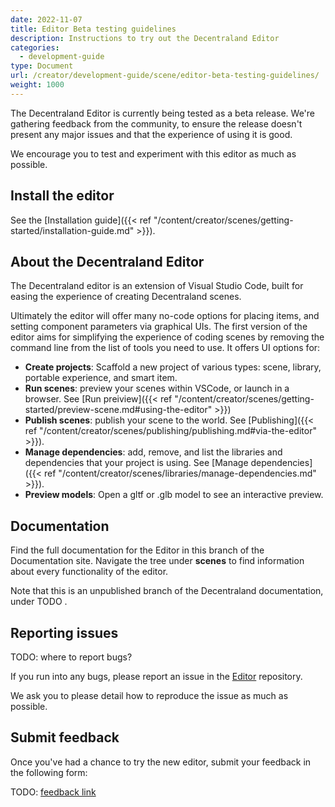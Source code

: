 ```yaml
---
date: 2022-11-07
title: Editor Beta testing guidelines
description: Instructions to try out the Decentraland Editor
categories:
  - development-guide
type: Document
url: /creator/development-guide/scene/editor-beta-testing-guidelines/
weight: 1000
---
```



The Decentraland Editor is currently being tested as a beta release. We're gathering feedback from the community, to ensure the release doesn't present any major issues and that the experience of using it is good.

We encourage you to test and experiment with this editor as much as possible.

## Install the editor

See the [Installation guide]({{< ref "/content/creator/scenes/getting-started/installation-guide.md" >}}).

## About the Decentraland Editor

The Decentraland editor is an extension of Visual Studio Code, built for easing the experience of creating Decentraland scenes.

Ultimately the editor will offer many no-code options for placing items, and setting component parameters via graphical UIs. The first version of the editor aims for simplifying the experience of coding scenes by removing the command line from the list of tools you need to use. It offers UI options for:

- **Create projects**: Scaffold a new project of various types: scene, library, portable experience, and smart item.
- **Run scenes**: preview your scenes within VSCode, or launch in a browser. See [Run preiview]({{< ref "/content/creator/scenes/getting-started/preview-scene.md#using-the-editor" >}})
- **Publish scenes**: publish your scene to the world. See [Publishing]({{< ref "/content/creator/scenes/publishing/publishing.md#via-the-editor" >}}).
- **Manage dependencies**: add, remove, and list the libraries and dependencies that your project is using. See [Manage dependencies]({{< ref "/content/creator/scenes/libraries/manage-dependencies.md" >}}).
- **Preview models**: Open a gltf or .glb model to see an interactive preview.

## Documentation

Find the full documentation for the Editor in this branch of the Documentation site. Navigate the tree under **scenes** to find information about every functionality of the editor.

Note that this is an unpublished branch of the Decentraland documentation, under TODO []().



## Reporting issues

TODO: where to report bugs?

If you run into any bugs, please report an issue in the [Editor](https://github.com/decentraland/editor) repository.

We ask you to please detail how to reproduce the issue as much as possible.


## Submit feedback

Once you've had a chance to try the new editor, submit your feedback in the following form:

TODO: [feedback link]()